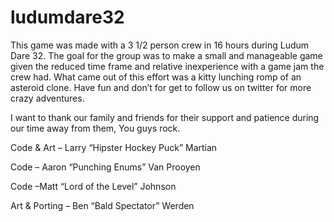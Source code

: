 # ludumdare32

This game was made with a 3 1/2  person crew in 16 hours during Ludum Dare 32. The goal for the group was to make a small and manageable game given the reduced time frame and relative inexperience with a game jam the crew had. What came out of this effort was a kitty lunching romp of an asteroid clone. Have fun and don’t for get to follow us on twitter for more crazy adventures.

I want to thank our family and friends for their support and patience during our time away from them, You guys rock.

Code & Art – Larry “Hipster Hockey Puck” Martian

Code – Aaron “Punching Enums” Van Prooyen

Code –Matt “Lord of the Level” Johnson

Art & Porting – Ben “Bald Spectator” Werden 

